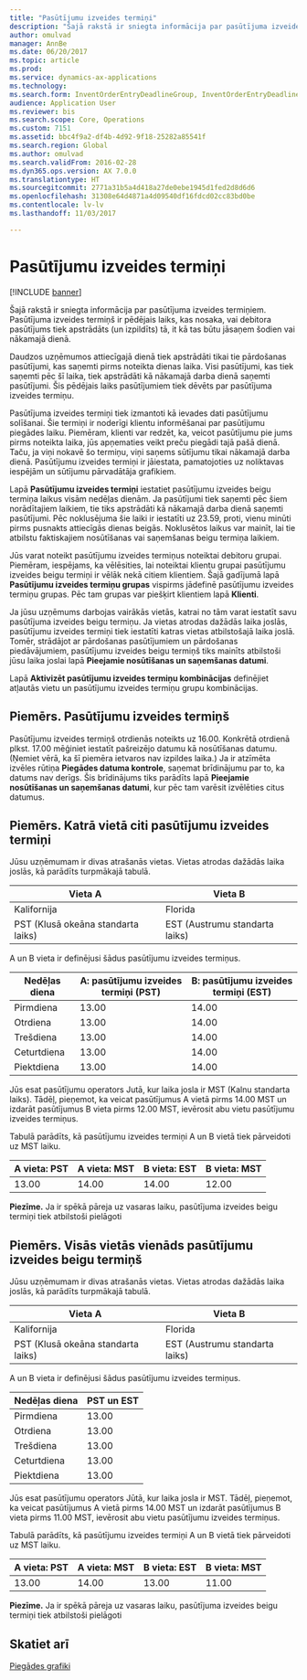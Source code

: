```yaml
---
title: "Pasūtījumu izveides termiņi"
description: "Šajā rakstā ir sniegta informācija par pasūtījuma izveides termiņiem. Pasūtījuma izveides termiņš ir pēdējais laiks, kas nosaka, vai debitora pasūtījums tiek apstrādāts (un izpildīts) tā, it kā tas būtu jāsaņem šodien vai nākamajā dienā."
author: omulvad
manager: AnnBe
ms.date: 06/20/2017
ms.topic: article
ms.prod: 
ms.service: dynamics-ax-applications
ms.technology: 
ms.search.form: InventOrderEntryDeadlineGroup, InventOrderEntryDeadlineParameters, InventOrderEntryDeadlineTable
audience: Application User
ms.reviewer: bis
ms.search.scope: Core, Operations
ms.custom: 7151
ms.assetid: bbc4f9a2-df4b-4d92-9f18-25282a85541f
ms.search.region: Global
ms.author: omulvad
ms.search.validFrom: 2016-02-28
ms.dyn365.ops.version: AX 7.0.0
ms.translationtype: HT
ms.sourcegitcommit: 2771a31b5a4d418a27de0ebe1945d1fed2d8d6d6
ms.openlocfilehash: 31308e64d4871a4d09540df16fdcd02cc83bd0be
ms.contentlocale: lv-lv
ms.lasthandoff: 11/03/2017

---
```


# <a name="order-entry-deadlines"></a>Pasūtījumu izveides termiņi

[!INCLUDE [banner](../includes/banner.md)]

Šajā rakstā ir sniegta informācija par pasūtījuma izveides termiņiem. Pasūtījuma izveides termiņš ir pēdējais laiks, kas nosaka, vai debitora pasūtījums tiek apstrādāts (un izpildīts) tā, it kā tas būtu jāsaņem šodien vai nākamajā dienā.

Daudzos uzņēmumos attiecīgajā dienā tiek apstrādāti tikai tie pārdošanas pasūtījumi, kas saņemti pirms noteikta dienas laika. Visi pasūtījumi, kas tiek saņemti pēc šī laika, tiek apstrādāti kā nākamajā darba dienā saņemti pasūtījumi. Šis pēdējais laiks pasūtījumiem tiek dēvēts par pasūtījuma izveides termiņu.  

Pasūtījuma izveides termiņi tiek izmantoti kā ievades dati pasūtījumu solīšanai. Šie termiņi ir noderīgi klientu informēšanai par pasūtījumu piegādes laiku. Piemēram, klienti var redzēt, ka, veicot pasūtījumu pie jums pirms noteikta laika, jūs apņematies veikt preču piegādi tajā pašā dienā. Taču, ja viņi nokavē šo termiņu, viņi saņems sūtījumu tikai nākamajā darba dienā. Pasūtījumu izveides termiņi ir jāiestata, pamatojoties uz noliktavas iespējām un sūtījumu pārvadātāja grafikiem.  

Lapā **Pasūtījumu izveides termiņi** iestatiet pasūtījumu izveides beigu termiņa laikus visām nedēļas dienām. Ja pasūtījumi tiek saņemti pēc šiem norādītajiem laikiem, tie tiks apstrādāti kā nākamajā darba dienā saņemti pasūtījumi. Pēc noklusējuma šie laiki ir iestatīti uz 23.59, proti, vienu minūti pirms pusnakts attiecīgās dienas beigās. Noklusētos laikus var mainīt, lai tie atbilstu faktiskajiem nosūtīšanas vai saņemšanas beigu termiņa laikiem.  

Jūs varat noteikt pasūtījumu izveides termiņus noteiktai debitoru grupai. Piemēram, iespējams, ka vēlēsities, lai noteiktai klientu grupai pasūtījumu izveides beigu termiņi ir vēlāk nekā citiem klientiem. Šajā gadījumā lapā **Pasūtījumu izveides termiņu grupas** vispirms jādefinē pasūtījumu izveides termiņu grupas. Pēc tam grupas var piešķirt klientiem lapā **Klienti**.  

Ja jūsu uzņēmums darbojas vairākās vietās, katrai no tām varat iestatīt savu pasūtījuma izveides beigu termiņu. Ja vietas atrodas dažādās laika joslās, pasūtījumu izveides termiņi tiek iestatīti katras vietas atbilstošajā laika joslā. Tomēr, strādājot ar pārdošanas pasūtījumiem un pārdošanas piedāvājumiem, pasūtījumu izveides beigu termiņš tiks mainīts atbilstoši jūsu laika joslai lapā **Pieejamie nosūtīšanas un saņemšanas datumi**.  

Lapā **Aktivizēt pasūtījumu izveides termiņu kombinācijas** definējiet atļautās vietu un pasūtījumu izveides termiņu grupu kombinācijas.

## <a name="example-order-entry-deadline"></a>Piemērs. Pasūtījumu izveides termiņš
Pasūtījumu izveides termiņš otrdienās noteikts uz 16.00. Konkrētā otrdienā plkst. 17.00 mēģiniet iestatīt pašreizējo datumu kā nosūtīšanas datumu. (Ņemiet vērā, ka šī piemēra ietvaros nav izpildes laika.) Ja ir atzīmēta izvēles rūtiņa **Piegādes datuma kontrole**, saņemat brīdinājumu par to, ka datums nav derīgs. Šis brīdinājums tiks parādīts lapā **Pieejamie nosūtīšanas un saņemšanas datumi**, kur pēc tam varēsit izvēlēties citus datumus.

## <a name="example-different-order-entry-deadlines-per-site"></a>Piemērs. Katrā vietā citi pasūtījumu izveides termiņi
Jūsu uzņēmumam ir divas atrašanās vietas. Vietas atrodas dažādās laika joslās, kā parādīts turpmākajā tabulā.

| Vieta A                      | Vieta B                      |
|-----------------------------|-----------------------------|
| Kalifornija                  | Florida                     |
| PST (Klusā okeāna standarta laiks) | EST (Austrumu standarta laiks) |

A un B vieta ir definējusi šādus pasūtījumu izveides termiņus.

| Nedēļas diena             | A: pasūtījumu izveides termiņi (PST) | B: pasūtījumu izveides termiņi (EST) |
|-----------------------------|--------------------------------|--------------------------------|
| Pirmdiena                      | 13.00                          | 14.00                          |
| Otrdiena                     | 13.00                          | 14.00                          |
| Trešdiena                   | 13.00                          | 14.00                          |
| Ceturtdiena                    | 13.00                          | 14.00                          |
| Piektdiena                      | 13.00                          | 14.00                          |

Jūs esat pasūtījumu operators Jutā, kur laika josla ir MST (Kalnu standarta laiks). Tādēļ, pieņemot, ka veicat pasūtījumus A vietā pirms 14.00 MST un izdarāt pasūtījumus B vieta pirms 12.00 MST, ievērosit abu vietu pasūtījumu izveides termiņus.  

Tabulā parādīts, kā pasūtījumu izveides termiņi A un B vietā tiek pārveidoti uz MST laiku.

| A vieta: PST         | A vieta: MST        | B vieta: EST           | B vieta: MST        |
|---------------------|--------------------|-----------------------|--------------------|
| 13.00               | 14.00              | 14.00                 | 12.00              |

**Piezīme.** Ja ir spēkā pāreja uz vasaras laiku, pasūtījuma izveides beigu termiņi tiek atbilstoši pielāgoti

## <a name="example-same-order-entry-deadline-per-site"></a>Piemērs. Visās vietās vienāds pasūtījumu izveides beigu termiņš
Jūsu uzņēmumam ir divas atrašanās vietas. Vietas atrodas dažādās laika joslās, kā parādīts turpmākajā tabulā.

| Vieta A                      | Vieta B                      |
|-----------------------------|-----------------------------|
| Kalifornija                  | Florida                     |
| PST (Klusā okeāna standarta laiks) | EST (Austrumu standarta laiks) |

A un B vieta ir definējusi šādus pasūtījumu izveides termiņus.

| Nedēļas diena | PST un EST |
|-----------------|-------------|
| Pirmdiena          | 13.00       |
| Otrdiena         | 13.00       |
| Trešdiena       | 13.00       |
| Ceturtdiena        | 13.00       |
| Piektdiena          | 13.00       |

Jūs esat pasūtījumu operators Jūtā, kur laika josla ir MST. Tādēļ, pieņemot, ka veicat pasūtījumus A vietā pirms 14.00 MST un izdarāt pasūtījumus B vieta pirms 11.00 MST, ievērosit abu vietu pasūtījumu izveides termiņus. 

Tabulā parādīts, kā pasūtījumu izveides termiņi A un B vietā tiek pārveidoti uz MST laiku.

| A vieta: PST         | A vieta: MST        | B vieta: EST           | B vieta: MST        |
|---------------------|--------------------|-----------------------|--------------------|
| 13.00               | 14.00              | 13.00                 | 11.00              |

**Piezīme.** Ja ir spēkā pāreja uz vasaras laiku, pasūtījuma izveides beigu termiņi tiek atbilstoši pielāgoti

<a name="see-also"></a>Skatiet arī
--------

[Piegādes grafiki](delivery-schedules.md)




